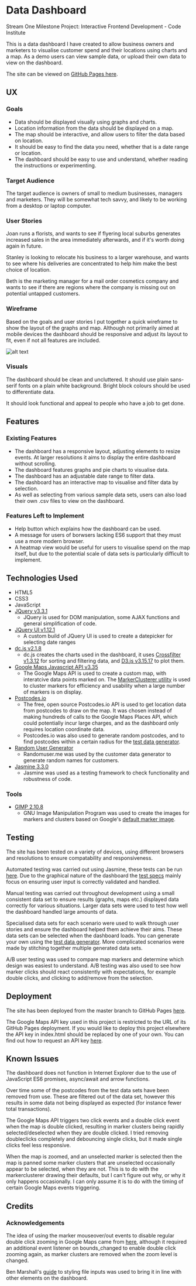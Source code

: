 # Data Dashboard

Stream One Milestone Project: Interactive Frontend Development - Code Institute

This is a data dashboard I have created to allow business owners and marketers to visualise customer spend and their locations using charts and a map. As a demo users can view sample data, or upload their own data to view on the dashboard.

The site can be viewed on [GitHub Pages here](https://asquirrelstail.github.io/data-dashboard/).
 
## UX

### Goals

- Data should be displayed visually using graphs and charts.
- Location information from the data should be displayed on a map.
- The map should be interactive, and allow users to filter the data based on location.
- It should be easy to find the data you need, whether that is a date range or location.
- The dashboard should be easy to use and understand, whether reading the instructions or experimenting.

### Target Audience

The target audience is owners of small to medium businesses, managers and marketers. They will be somewhat tech savvy, and likely to be working from a desktop or laptop computer.

### User Stories

Joan runs a florists, and wants to see if flyering local suburbs generates increased sales in the area immediately afterwards, and if it's worth doing again in future.

Stanley is looking to relocate his business to a larger warehouse, and wants to see where his deliveries are concentrated to help him make the best choice of location.

Beth is the marketing manager for a mail order cosmetics company and wants to see if there are regions where the company is missing out on potential untapped customers.

### Wireframe

Based on the goals and user stories I put together a quick wireframe to show the layout of the graphs and map. Although not primarily aimed at mobile devices the dashboard should be responsive and adjust its layout to fit, even if not all features are included.

![alt text]( https://asquirrelstail.github.io/data-dashboard/pre-prod/wireframe.JPG "Wireframe")

### Visuals

The dashboard should be clean and uncluttered. It should use plain sans-serif fonts on a plain white background. Bright block colours should be used to differentiate data.

It should look functional and appeal to people who have a job to get done.

## Features

### Existing Features

- The dashboard has a responsive layout, adjusting elements to resize events. At larger resolutions it aims to display the entire dashboard without scrolling.
- The dashboard features graphs and pie charts to visualise data.
- The dashboard has an adjustable date range to filter data.
- The dashboard has an interactive map to visualise and filter data by selection.
- As well as selecting from various sample data sets, users can also load their own .csv files to view on the dashboard.

### Features Left to Implement

- Help button which explains how the dashboard can be used.
- A message for users of borwsers lacking ES6 support that they must use a more modern browser.
- A heatmap view would be useful for users to visualise spend on the map itself, but due to the potential scale of data sets is particularly difficult to implement.

## Technologies Used

- HTML5
- CSS3
- JavaScript
- [JQuery v3.3.1](https://jquery.com/)
    - JQuery is used for DOM manipulation, some AJAX functions and general simplification of code.
- [JQuery UI v1.12.1](https://jqueryui.com/) 
	- A custom build of JQuery UI is used to create a datepicker for selecting date ranges
- [dc.js v2.1.8](http://dc-js.github.io/dc.js/)
    - dc.js creates the charts used in the dashboard, it uses [Crossfilter v1.3.12](http://square.github.io/crossfilter/) for sorting and filtering data, and [D3.js v3.15.17](https://d3js.org/) to plot them.
- [Google Maps Javascript API v3.35](https://developers.google.com/maps/documentation/javascript/tutorial)
	- The Google Maps API is used to create a custom map, with interatcive data points marked on. The [MarkerClusterer utility](https://github.com/googlemaps/v3-utility-library/tree/master/markerclusterer) is used to cluster markers for efficiency and usability when a large number of markers is on display.
- [Postcodes.io](https://postcodes.io/)
	- The free, open source Postcodes.io API is used to get location data from postcodes to draw on the map. It was chosen instead of making hundreds of calls to the Google Maps Places API, which could potentially incur large charges, and as the dashboard only requires location coordinate data.
	- Postcodes.io was also used to generate random postcodes, and to find postcodes within a certain radius for the [test data generator](https://asquirrelstail.github.io/data-dashboard/generator.html).
- [Random User Generator](https://randomuser.me/)
	- Randomuser.me was used by the customer data generator to generate random names for customers.
- [Jasmine 3.3.0](https://jasmine.github.io/)
	- Jasmine was used as a testing framework to check functionality and robustness of code.

### Tools

- [GIMP 2.10.8](https://www.gimp.org/)
	- GNU Image Manipulation Program was used to create the images for markers and clusters based on Google's [default marker image](https://developers.google.com/maps/documentation/javascript/custom-markers#customizing_a_map_marker).

## Testing

The site has been tested on a variety of devices, using different browsers and resolutions to ensure compatability and responsiveness.

Automated testing was carried out using Jasmine, these tests can be run [here](https://asquirrelstail.github.io/data-dashboard/testing/). Due to the graphical nature of the dashboard the [test specs](https://github.com/ASquirrelsTail/data-dashboard/tree/master/testing/spec) mainly focus on ensuring user input is correctly validated and handled.

Manual testing was carried out throughout development using a small consistent data set to ensure results (graphs, maps etc.) displayed data correctly for various situations. Larger data sets were used to test how well the dashboard handled large amounts of data.

Specialised data sets for each scenario were used to walk through user stories and ensure the dashboard helped them achieve their aims. These data sets can be selected when the dashboard loads. You can generate your own using the [test data generator](https://asquirrelstail.github.io/data-dashboard/generator.html). More complicated scenarios were made by stitching together multiple generated data sets.

A/B user testing was used to compare map markers and determine which design was easiest to understand. A/B testing was also used to see how marker clicks should react consistently with expectations, for example double clicks, and clicking to add/remove from the selection.

## Deployment

The site has been deployed from the master branch to GitHub Pages [here](https://asquirrelstail.github.io/data-dashboard/).

The Google Maps API key used in this project is restricted to the URL of its GitHub Pages deployment. If you would like to deploy this project elsewhere the API key in index.html should be replaced by one of your own. You can find out how to request an API key [here](https://cloud.google.com/maps-platform/).

## Known Issues

The dashboard does not function in Internet Explorer due to the use of JavaScript ES6 promises, async/await and arrow functions.

Over time some of the postcodes from the test data sets have been removed from use. These are filtered out of the data set, however this results in some data not being displayed as expected (for instance fewer total transactions).

The Google Maps API triggers two click events and a double click event when the map is double clicked, resulting in marker clusters being rapidly selected/deselected when they are double clicked. I tried removing doubleclicks completely and debouncing single clicks, but it made single clicks feel less responsive.

When the map is zoomed, and an unselected marker is selected then the map is panned some marker clusters that are unselected occasionally appear to be selected, when they are not. This is to do with the markerclusterer drawing their defaults, but I can't figure out why, or why it only happens occasionally. I can only assume it is to do with the timing of certain Google Maps events triggering.

## Credits

### Acknowledgements

The idea of using the marker mouseover/out events to disable regular double click zooming in Google Maps came from [here](https://github.com/google-map-react/google-map-react/issues/319), although it required an additional event listener on bounds_changed to enable double click zooming again, as marker clusters are removed when the zoom level is changed.

Ben Marshall's [guide](https://benmarshall.me/styling-file-inputs/) to styling file inputs was used to bring it in line with other elements on the dashboard.


